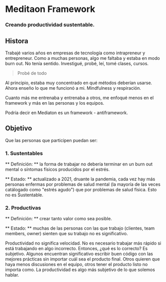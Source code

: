# Meditaon Framework
### Creando productividad sustentable. 

## Histora
Trabajé varios años en empresas de tecnología como intrapreneur y entrepreneur. Como a muchas personas, algo me faltaba y estaba en modo burn out. No tenía sentido. Investigué, probé, leí, tomé clases, cursos.

> Probé de todo

Al principio, estaba muy concentrado en qué métodos deberían usarse. Ahora enseño lo que me funcionó a mi. Mindfulness y respiración.

Cuanto más me entrenaba y entrenaba a otros, me enfoqué menos en el framework y más en las personas y los equipos. 

Podría decir en Mediaton es un framework - antiframework.

## Objetivo
Que las personas que participen puedan ser:


### 1. Sustentables
** Definición: ** la forma de trabajar no debería terminar en un burn out mental o síntomas físicos producidos por el estrés.

** Estado: ** actualizado a 2021, druante la pandemia, cada vez hay más personas enfermas por problemas de salud mental (la mayoría de las veces catálogado como "estrés agudo") que por problemas de salud física. Esto no es Sustentable.

### 2. Productivas
** Definición: ** crear tanto valor como sea posible.

** Estado: ** muchas de las personas con las que trabajo (clientes, team members, owner) sienten que su trabajo no es significativo. 

Productividad no significa velocidad. No es necesario trabajar más rápido si está trabajando en algo incorrecto. Entonces, ¿qué es lo correcto? Es subjetivo. Algunos encuentran significativo escribir buen código con las mejores prácticas sin importar cuál sea el producto final. Otros quieren que haya menos discusiones en el equipo, otros tener el producto listo no importa como. La productividad es algo más subjetivo de lo que solemos hablar.




